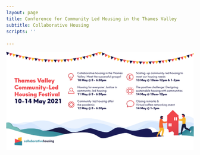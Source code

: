 ```yaml
---
layout: page
title: Conference for Community Led Housing in the Thames Valley
subtitle: Collaborative Housing
scripts: ''

---
```

![](/uploads/cohohub-festival-programme-12.png)